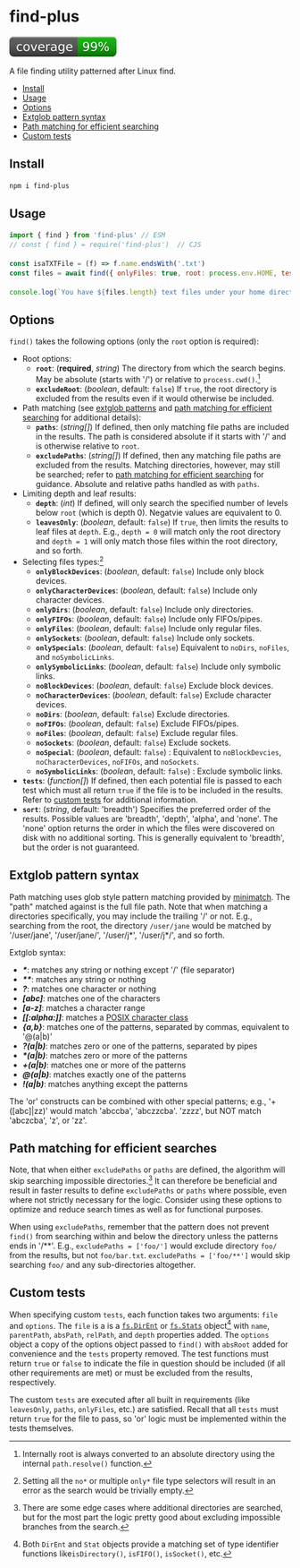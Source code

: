 # find-plus
[![coverage: 99%](./.readme-assets/coverage.svg)](https://github.com/liquid-labs/find-plus/pulls?q=is%3Apr+is%3Aclosed)

A file finding utility patterned after Linux find.

- [Install](#install)
- [Usage](#usage)
- [Options](#options)
- [Extglob pattern syntax](#extglob-pattern-syntax)
- [Path matching for efficient searching](#path-matching-for-efficient-searches)
- [Custom tests](#custom-tests)

## Install

```bash
npm i find-plus
```

## Usage

```javascript
import { find } from 'find-plus' // ESM
// const { find } = require('find-plus')  // CJS

const isaTXTFile = (f) => f.name.endsWith('.txt')
const files = await find({ onlyFiles: true, root: process.env.HOME, tests: [isaTXTFile] }

console.log(`You have ${files.length} text files under your home directory.`)
```

## Options

`find()` takes the following options (only the `root` option is required):
- Root options:
  - __`root`__: (__required__, _string_) The directory from which the search begins. May be absolute (starts with '/') or relative to `process.cwd()`.[^1]
  - __`excludeRoot`__: (_boolean_, default: `false`) If `true`, the root directory is excluded from the results even if it would otherwise be included.
- Path matching (see [extglob patterns](#extglob-pattern-syntax) and [path matching for efficient searching](#path-matching-for-efficient-searches) for additional details):
  - __`paths`__: (_string[]_) If defined, then only matching file paths are included in the results. The path is considered absolute if it starts with '/' and is otherwise relative to `root`.
  - __`excludePaths`__: (_string[]_) If defined, then any matching file paths are excluded from the results. Matching directories, however, may still be searched; refer to [path matching for efficient searching](#path-matching-for-efficient-searching) for guidance. Absolute and relative paths handled as with `paths`.
- Limiting depth and leaf results:
  - __`depth`__: (_int_) If defined, will only search the specified number of levels below `root` (which is depth 0). Negatvie values are equivalent to 0.
  - __`leavesOnly`__: (_boolean_, default: `false`) If `true`, then limits the results to leaf files at `depth`. E.g., `depth = 0` will match only the root directory and `depth = 1` will only match those files within the root directory, and so forth.
- Selecting files types:[^2]
  - __`onlyBlockDevices`__: (_boolean_, default: `false`) Include only block devices.
  - __`onlyCharacterDevices`__: (_boolean_, default: `false`) Include only character devices.
  - __`onlyDirs`__: (_boolean_, default: `false`) Include only directories.
  - __`onlyFIFOs`__: (_boolean_, default: `false`) Include only FIFOs/pipes.
  - __`onlyFiles`__: (_boolean_, default: `false`) Include only regular files.
  - __`onlySockets`__: (_boolean_, default: `false`) Include only sockets.
  - __`onlySpecials`__: (_boolean_, default: `false`) Equivalent to `noDirs`, `noFiles`, and `noSymbolicLinks`.
  - __`onlySymbolicLinks`__: (_boolean_, default: `false`) Include only symbolic links.
  - __`noBlockDevices`__: (_boolean_, default: `false`) Exclude block devices.
  - __`noCharacterDevices`__: (_boolean_, default: `false`) Exclude character devices.
  - __`noDirs`__: (_boolean_, default: `false`) Exclude directories.
  - __`noFIFOs`__: (_boolean_, default: `false`) Exclude FIFOs/pipes.
  - __`noFiles`__: (_boolean_, default: `false`) Exclude regular files.
  - __`noSockets`__: (_boolean_, default: `false`) Exclude sockets.
  - __`noSpecial`__: (_boolean_, default: `false`) : Equivalent to `noBlockDevcies`, `noCharacterDevices`, `noFIFOs`, and `noSockets`.
  - __`noSymbolicLinks`__: (_boolean_, default: `false`) : Exclude symbolic links.
- __`tests`__: (_function[]_) If defined, then each potential file is passed to each test which must all return `true` if the file is to be included in the results. Refer to [custom tests](#custom-tests) for additional information.
- __`sort`__: (_string_, default: 'breadth') Specifies the preferred order of the results. Possible values are 'breadth', 'depth', 'alpha', and 'none'. The 'none' option returns the order in which the files were discovered on disk with no additional sorting. This is generally equivalent to 'breadth', but the order is not guaranteed.

[^1]: Internally root is always converted to an absolute directory using the internal `path.resolve()` function.
[^2]: Setting all the `no*` or multiple `only*` file type selectors will result in an error as the search would be trivially empty.

## Extglob pattern syntax

Path matching uses glob style pattern matching provided by [minimatch](https://github.com/isaacs/minimatch#readme). The "path" matched against is the full file path. Note that when matching a directories specifically, you may include the trailing '/' or not. E.g., searching from the root, the directory `/user/jane` would be matched by '/user/jane', '/user/jane/', '/user/j*', '/user/j*/', and so forth.

Extglob syntax:
- ___*___: matches any string or nothing except '/' (file separator)
- ___**___: matches any string or nothing
- ___?___: matches one character or nothing
- ___[abc]___: matches one of the characters
- ___[a-z]___: matches a character range
- ___[[:alpha:]]___: matches a [POSIX character class](https://www.gnu.org/software/bash/manual/html_node/Pattern-Matching.html)
- ___{a,b}___: matches one of the patterns, separated by commas, equivalent to '@(a|b)'
- ___?(a|b)___: matches zero or one of the patterns, separated by pipes
- ___*(a|b)___: matches zero or more of the patterns
- ___+(a|b)___: matches one or more of the patterns
- ___@(a|b)___: matches exactly one of the patterns
- ___!(a|b)___: matches anything except the patterns

The 'or' constructs can be combined with other special patterns; e.g., '+([abc]|zz)' would match 'abccba', 'abczzcba'. 'zzzz', but NOT match 'abczcba', 'z', or 'zz'.

## Path matching for efficient searches

Note, that when either `excludePaths` or `paths` are defined, the algorithm will skip searching impossible directories.[^3] It can therefore be beneficial and result in faster results to define `excludePaths` or `paths` where possible, even where not strictly necessary for the logic. Consider using these options to optimize and reduce search times as well as for functional purposes.

[^3]: There are some edge cases where additional directories are searched, but for the most part the logic pretty good about excluding impossible branches from the search.

When using `excludePaths`, remember that the pattern does not prevent `find()` from searching within and below the directory unless the patterns ends in '/**'. E.g., `excludePaths = ['foo/']` would exclude directory `foo/` from the results, but not `foo/bar.txt`. `excludePaths = ['foo/**']` would skip searching `foo/` and any sub-directories altogether.

## Custom tests

When specifying custom `tests`, each function takes two arguments: `file` and `options`. The `file` is a is a [`fs.DirEnt`](https://nodejs.org/api/fs.html#class-fsdirent) or [`fs.Stats`](https://nodejs.org/api/fs.html#class-fsstats) object[^4] with `name`, `parentPath`, `absPath`, `relPath`, and `depth` properties added. The `options` object a copy of the options object passed to `find()` with `absRoot` added for convenience and the `tests` property removed. The test functions must return `true` or `false` to indicate the file in question should be included (if all other requirements are met) or must be excluded from the results, respectively.

[^4]: Both `DirEnt` and `Stat` objects provide a matching set of type identifier functions like`isDirectory()`, `isFIFO()`, `isSocket()`, etc.

The custom `tests` are executed after all built in requirements (like `leavesOnly`, `paths`, `onlyFiles`, etc.) are satisfied. Recall that all `tests` must return `true` for the file to pass, so 'or' logic must be implemented within the tests themselves.

